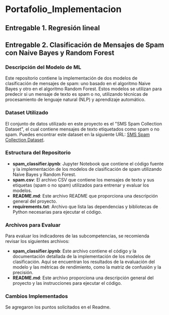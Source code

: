 # Portafolio_Implementacion

## Entregable 1. Regresión lineal

## Entregable 2. Clasificación de Mensajes de Spam con Naive Bayes y Random Forest

### Descripción del Modelo de ML

Este repositorio contiene la implementación de dos modelos de clasificación de mensajes de spam: uno basado en el algoritmo Naive Bayes y otro en el algoritmo Random Forest. Estos modelos se utilizan para predecir si un mensaje de texto es spam o no, utilizando técnicas de procesamiento de lenguaje natural (NLP) y aprendizaje automático.

### Dataset Utilizado

El conjunto de datos utilizado en este proyecto es el "SMS Spam Collection Dataset", el cual contiene mensajes de texto etiquetados como spam o no spam. Puedes encontrar este dataset en la siguiente URL: [SMS Spam Collection Dataset](https://www.kaggle.com/datasets/uciml/sms-spam-collection-dataset).

### Estructura del Repositorio

- **spam_classifier.ipynb**: Jupyter Notebook que contiene el código fuente y la implementación de los modelos de clasificación de spam utilizando Naive Bayes y Random Forest.
- **spam.csv**: El archivo CSV que contiene los mensajes de texto y sus etiquetas (spam o no spam) utilizados para entrenar y evaluar los modelos.
- **README.md**: Este archivo README que proporciona una descripción general del proyecto.
- **requirements.txt**: Archivo que lista las dependencias y bibliotecas de Python necesarias para ejecutar el código.

### Archivos para Evaluar

Para evaluar los indicadores de las subcompetencias, se recomienda revisar los siguientes archivos:

- **spam_classifier.ipynb**: Este archivo contiene el código y la documentación detallada de la implementación de los modelos de clasificación. Aquí se encuentran los resultados de la evaluación del modelo y las métricas de rendimiento, como la matriz de confusión y la precisión.
- **README.md**: Este archivo proporciona una descripción general del proyecto y las instrucciones para ejecutar el código.

### Cambios Implementados
Se agregaron los puntos solicitados en el Readme.